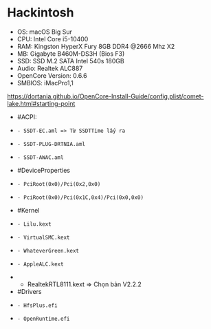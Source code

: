 # Hackintosh

- OS: macOS Big Sur
- CPU: Intel Core i5-10400
- RAM: Kingston HyperX Fury 8GB DDR4 @2666 Mhz X2
- MB: Gigabyte B460M-DS3H (Bios F3)
- SSD:  SSD M.2 SATA Intel 540s 180GB
- Audio: Realtek ALC887
- OpenCore Version: 0.6.6
- SMBIOS: iMacPro1,1


https://dortania.github.io/OpenCore-Install-Guide/config.plist/comet-lake.html#starting-point

- #ACPI:
-     - SSDT-EC.aml => Từ SSDTTime lấy ra
-     - SSDT-PLUG-DRTNIA.aml
-     - SSDT-AWAC.aml
- #DeviceProperties
-     - PciRoot(0x0)/Pci(0x2,0x0)
-     - PciRoot(0x0)/Pci(0x1C,0x4)/Pci(0x0,0x0)
- #Kernel
-     - Lilu.kext
-     - VirtualSMC.kext
-     - WhateverGreen.kext
-     - AppleALC.kext
-    - RealtekRTL8111.kext => Chọn bản V2.2.2
- #Drivers
-     - HfsPlus.efi
-     - OpenRuntime.efi
